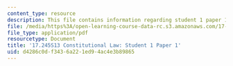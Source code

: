 ```yaml
---
content_type: resource
description: This file contains information regarding student 1 paper 1.
file: /media/https%3A/open-learning-course-data-rc.s3.amazonaws.com/17-245-constitutional-law-structures-of-power-and-individual-rights-spring-2013/d4286c0df3436a221ed94ac4e3b89865_MIT17_245S13_Stu1Paper1.pdf
file_type: application/pdf
resourcetype: Document
title: '17.245S13 Constitutional Law: Student 1 Paper 1'
uid: d4286c0d-f343-6a22-1ed9-4ac4e3b89865
---
```


